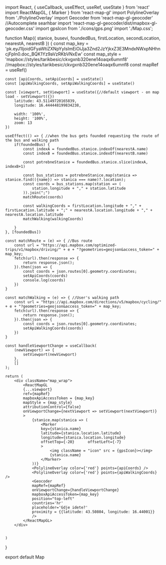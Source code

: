 import React, { useCallback, useEffect, useRef, useState } from 'react'
import ReactMapGL, { Marker } from 'react-map-gl'
import PolylineOverlay from './PolylineOverlay'
import Geocoder from 'react-map-gl-geocoder' //Autocomplete searhbar
import 'react-map-gl-geocoder/dist/mapbox-gl-geocoder.css'
import gpsIcon from './icons/gps.png'
import './Map.css';

function Map({ stanice, busevi, foundedBus, firstLocation, secondLocation, nearestA, nearestB }) {
    const map_key = 'pk.eyJ1IjoidGFyaWtiZXNpYyIsImEiOiJja3Znd2JzYjkxZ3E3MndxNWxpNHhncjFpIn0.doc_BQK1Yz9aVzRKbVNxEw'
    const map_style = 'mapbox://styles/tarikbesic/ckvgxnb320ene14oaqx6umnf8' //mapbox://styles/tarikbesic/ckvgxnb320ene14oaqx6umnf8
    const mapRef = useRef()

    const [apiCoords, setApiCoords] = useState()
    const [apiWalkingCoords, setApiWalkingCoords] = useState()

    const [viewport, setViewport] = useState({//default viewport - on map load - setViewport({})
        latitude: 43.51149720165839,
        longitude: 16.444448199834238,

        width: '100%',
        height: '100%',
        zoom: 13
    })

    useEffect(() => { //when the bus gets founded requesting the route of the bus and walking path
        if(foundedBus) {
            const indexA = foundedBus.stanice.indexOf(nearestA.name)
            const indexB = foundedBus.stanice.indexOf(nearestB.name)

            const potrebneStanice = foundedBus.stanice.slice(indexA, indexB+1)
            
            const bus_stations = potrebneStanice.map(stanica => stanice.find(({name}) => stanica === name)?.location);
            const coords = bus_stations.map(station => (
                station.longitude + "," + station.latitude
            )).join(";")
            matchRoute(coords)

            const walkingCoords = firstLocation.longitude + "," + firstLocation.latitude + ";" + nearestA.location.longitude + "," + nearestA.location.latitude
            matchWalking(walkingCoords)

        }
    }, [foundedBus])

    const matchRoute = (e) => { //Bus route
        const url = "https://api.mapbox.com/optimized-trips/v1/mapbox/driving/" + e + "?geometries=geojson&access_token=" + map_key;
        fetch(url).then(response => {
            return response.json();
        }).then(json => {
            const coords = json.routes[0].geometry.coordinates;
            setApiCoords(coords)
            console.log(coords)
        })
    }
    
    const matchWalking = (e) => { //User's walking path
        const url = "https://api.mapbox.com/directions/v5/mapbox/cycling/" + e + "?geometries=geojson&access_token=" + map_key;
        fetch(url).then(response => {
            return response.json();
        }).then(json => {
            const coords = json.routes[0].geometry.coordinates;
            setApiWalkingCoords(coords)
        })
    }

    const handleViewportChange = useCallback(
        (newViewport) => {
            setViewport(newViewport)
        },
        []
    );

    return (
        <div className="map_wrap">
            <ReactMapGL
            {...viewport}
            ref={mapRef}
            mapboxApiAccessToken = {map_key}
            mapStyle = {map_style}
            attributionControl={false}
            onViewportChange={nextViewport => setViewport(nextViewport)}
            >
                {stanice.map(stanica => (
                    <Marker
                    key={stanica.name}
                    latitude={stanica.location.latitude}
                    longitude={stanica.location.longitude}
                    offsetTop={-20}      offsetLeft={-7}
                    >
                        <img className = "icon" src = {gpsIcon}></img>
                        {stanica.name}
                    </Marker>
                ))}
                <PolylineOverlay color={'red'} points={apiCoords} />
                <PolylineOverlay color={'red'} points={apiWalkingCoords} />
                <Geocoder
                mapRef={mapRef}
                onViewportChange={handleViewportChange} 
                mapboxApiAccessToken={map_key}
                position="top-left"
                countries='hr'
                placeholder='Gdje idete?'
                proximity = {{latitude: 43.50804, longitude: 16.44001}}
                />
            </ReactMapGL>
        </div>
        
        
    )
}

export default Map